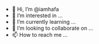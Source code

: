 - 👋 Hi, I’m @iamhafa
- 👀 I’m interested in ...
- 🌱 I’m currently learning ...
- 💞️ I’m looking to collaborate on ...
- 📫 How to reach me ...

<!---
iamhafa/iamhafa is a ✨ special ✨ repository because its `README.md` (this file) appears on your GitHub profile.
You can click the Preview link to take a look at your changes.
--->
